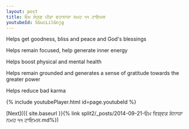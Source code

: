 ```yaml
---
layout: post
title: ਓਮ ਸੰਯੁਗ ਪੀੜਾ ਵਹਾਨਾਯਾ ਨਮਹ ੧੧ ਟਾਇਮਸ
youtubeId: SGucLilGnjg
---
```

 
 
Helps get goodness, bliss and peace and God's blessings
 
Helps remain focused, help generate inner energy 
 
Helps boost physical and mental health 
 
Helps remain grounded and generates a sense of gratitude towards the greater power 
 
Helps reduce bad karma
 
 
 
 


{% include youtubePlayer.html id=page.youtubeId %}
 
[Next]({{ site.baseurl }}{% link  split2/_posts/2014-09-21-ਓਮ ਵਿਸ਼੍ਵਕ ਸੇਨਾਯਾ ਨਮਹ ੧੧ ਟਾਇਮਸ.md%})
 
